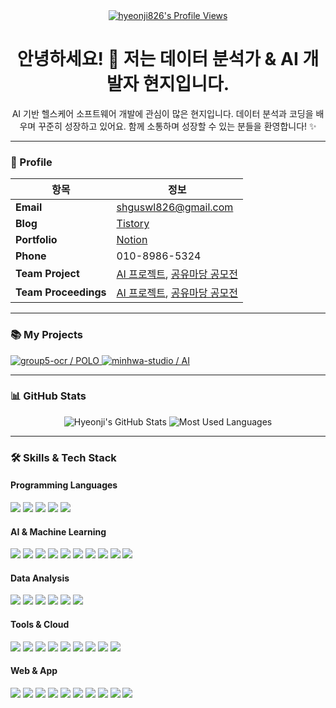 <div align="center">
  <a href="https://github.com/hyeonji826">
    <img src="https://komarev.com/ghpvc/?username=hyeonji826&label=Profile%20views&color=0e75b6&style=flat" alt="hyeonji826's Profile Views" />
  </a>
  
  # 안녕하세요! 👋 저는 데이터 분석가 & AI 개발자 현지입니다.

  AI 기반 헬스케어 소프트웨어 개발에 관심이 많은 현지입니다.
  데이터 분석과 코딩을 배우며 꾸준히 성장하고 있어요.
  함께 소통하며 성장할 수 있는 분들을 환영합니다! ✨
</div>

---

### 📌 Profile

| **항목** | **정보** |
|------------------|-----------|
| **Email** | shguswl826@gmail.com |
| **Blog** | [Tistory](https://hyeonji826.tistory.com/) |
| **Portfolio** | [Notion](https://www.notion.so/2457cdb288bf808d8cebde7886b5532b?source=copy_link/) |
| **Phone** | 010-8986-5324 |
| **Team Project** | [AI 프로젝트](https://github.com/group5-ocr), [공유마당 공모전](https://github.com/minhwa-studio) |
| **Team Proceedings** | [AI 프로젝트](https://www.notion.so/24ca304ac11280cdb6e1fa0952c846dc?source=copy_link), [공유마당 공모전](https://www.notion.so/Minhwa-Studio-2547cdb288bf80e7a18ee507a07335aa?source=copy_link) |

---

### 📚 My Projects

<p align="left">
  <a href="https://github.com/group5-ocr/POLO" target="_blank">
    <img src="https://github-readme-stats.vercel.app/api/pin/?username=group5-ocr&repo=POLO&theme=transparent&show_owner=true" alt="group5-ocr / POLO" />
  </a>
  <a href="https://github.com/minhwa-studio/AI" target="_blank">
    <img src="https://github-readme-stats.vercel.app/api/pin/?username=minhwa-studio&repo=AI&theme=transparent&show_owner=true" alt="minhwa-studio / AI" />
  </a>
</p>

---

### 📊 GitHub Stats

<p align="center">
  <img src="https://github-readme-stats.vercel.app/api?username=hyeonji826&show_icons=true&include_all_commits=true&count_private=true&theme=transparent" alt="Hyeonji's GitHub Stats" />
  <img src="https://github-readme-stats.vercel.app/api/top-langs/?username=hyeonji826&layout=donut&langs_count=8&theme=transparent" alt="Most Used Languages" />
</p>

---

### 🛠️ Skills & Tech Stack

#### Programming Languages
<p>
  <img src="https://img.shields.io/badge/Python-3776AB?style=flat&logo=python&logoColor=white"/>
  <img src="https://img.shields.io/badge/JavaScript-F7DF1E?style=flat&logo=javascript&logoColor=black"/>
  <img src="https://img.shields.io/badge/Java-007396?style=flat&logo=java&logoColor=white"/>
  <img src="https://img.shields.io/badge/R-276DC3?style=flat&logo=r&logoColor=white"/>
  <img src="https://img.shields.io/badge/SQL-4479A1?style=flat&logo=MySQL&logoColor=white"/>
</p>

#### AI & Machine Learning
<p>
  <img src="https://img.shields.io/badge/PyTorch-EE4C2C?style=flat&logo=pytorch&logoColor=white"/>
  <img src="https://img.shields.io/badge/TensorFlow-FF6F00?style=flat&logo=tensorflow&logoColor=white"/>
  <img src="https://img.shields.io/badge/scikit--learn-F7931E?style=flat&logo=scikit-learn&logoColor=white"/>
  <img src="https://img.shields.io/badge/YOLO-00FFFF?style=flat&logo=OpenCV&logoColor=black"/>
  <img src="https://img.shields.io/badge/Stable%20Diffusion-5A67D8?style=flat&logo=cloudflare&logoColor=white"/>
  <img src="https://img.shields.io/badge/DreamBooth-8A2BE2?style=flat"/>
  <img src="https://img.shields.io/badge/LoRA-FF69B4?style=flat"/>
  <img src="https://img.shields.io/badge/OCR-Tesseract%2C%20EasyOCR%2C%20PaddleOCR-4285F4?style=flat&logo=google&logoColor=white"/>
  <img src="https://img.shields.io/badge/SAM-000000?style=flat&logo=Meta&logoColor=white"/>
  <img src="https://img.shields.io/badge/FastAPI-009688?style=flat&logo=fastapi&logoColor=white"/>
</p>

#### Data Analysis
<p>
  <img src="https://img.shields.io/badge/Pandas-150458?style=flat&logo=pandas&logoColor=white"/>
  <img src="https://img.shields.io/badge/NumPy-013243?style=flat&logo=numpy&logoColor=white"/>
  <img src="https://img.shields.io/badge/Matplotlib-005571?style=flat&logo=plotly&logoColor=white"/>
  <img src="https://img.shields.io/badge/Seaborn-76B900?style=flat&logo=plotly&logoColor=white"/>
  <img src="https://img.shields.io/badge/MySQL-4479A1?style=flat&logo=mysql&logoColor=white"/>
  <img src="https://img.shields.io/badge/MongoDB-47A248?style=flat&logo=mongodb&logoColor=white"/>
</p>

####  Tools & Cloud
<p>
  <img src="https://img.shields.io/badge/Git-F05032?style=flat&logo=git&logoColor=white"/>
  <img src="https://img.shields.io/badge/GitHub-181717?style=flat&logo=github&logoColor=white"/>
  <img src="https://img.shields.io/badge/Google%20Colab-F9AB00?style=flat&logo=googlecolab&logoColor=white"/>
  <img src="https://img.shields.io/badge/Jupyter-F37626?style=flat&logo=jupyter&logoColor=white"/>
  <img src="https://img.shields.io/badge/VSCode-0078D4?style=flat&logo=visual-studio-code&logoColor=white"/>
  <img src="https://img.shields.io/badge/PyCharm-21D789?style=flat&logo=pycharm&logoColor=black"/>
  <img src="https://img.shields.io/badge/AWS-232F3E?style=flat&logo=amazonaws&logoColor=white"/>
  <img src="https://img.shields.io/badge/Postman-FF6C37?style=flat&logo=postman&logoColor=white"/>
  <img src="https://img.shields.io/badge/Selenium-43B02A?style=flat&logo=selenium&logoColor=white"/>
</p>

#### Web & App
<p>
  <img src="https://img.shields.io/badge/HTML5-E34F26?style=flat&logo=html5&logoColor=white"/>
  <img src="https://img.shields.io/badge/CSS3-1572B6?style=flat&logo=css3&logoColor=white"/>
  <img src="https://img.shields.io/badge/SCSS-CC6699?style=flat&logo=sass&logoColor=white"/>
  <img src="https://img.shields.io/badge/React-61DAFB?style=flat&logo=react&logoColor=black"/>
  <img src="https://img.shields.io/badge/Node.js-339933?style=flat&logo=node.js&logoColor=white"/>
  <img src="https://img.shields.io/badge/Express-000000?style=flat&logo=express&logoColor=white"/>
  <img src="https://img.shields.io/badge/REST%20API-0096D6?style=flat&logo=swagger&logoColor=white"/>
  <img src="https://img.shields.io/badge/WebRTC-333333?style=flat&logo=webrtc&logoColor=white"/>
  <img src="https://img.shields.io/badge/Socket.io-010101?style=flat&logo=socket.io&logoColor=white"/>
  <img src="https://img.shields.io/badge/React%20Native-61DAFB?style=flat&logo=react&logoColor=black"/>
</p>
